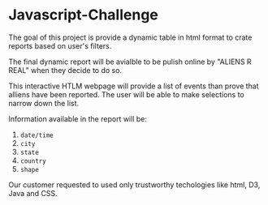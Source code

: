 # Javascript-Challenge

The goal of this project is provide a dynamic table in html format to crate reports based on user's filters.

The final dynamic report will be avialble to be pulish online by "ALIENS R REAL" when they decide to do so.

This interactive HTLM webpage will provide a list of events than prove that alliens have been reported. The user will be able to make selections to  narrow down the list. 

Information available in the report will be:

1. `date/time`
2. `city`
3. `state`
4. `country`
5. `shape`


Our customer requested to used only trustworthy techologies like html, D3, Java and CSS.


